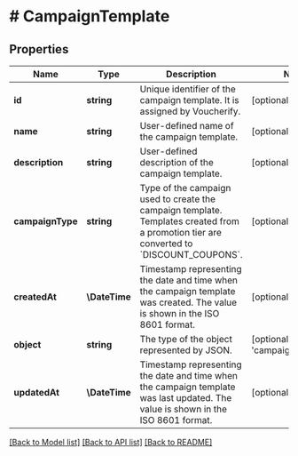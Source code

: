 # # CampaignTemplate

## Properties

Name | Type | Description | Notes
------------ | ------------- | ------------- | -------------
**id** | **string** | Unique identifier of the campaign template. It is assigned by Voucherify. | [optional]
**name** | **string** | User-defined name of the campaign template. | [optional]
**description** | **string** | User-defined description of the campaign template. | [optional]
**campaignType** | **string** | Type of the campaign used to create the campaign template. Templates created from a promotion tier are converted to &#x60;DISCOUNT_COUPONS&#x60;. | [optional]
**createdAt** | **\DateTime** | Timestamp representing the date and time when the campaign template was created. The value is shown in the ISO 8601 format. | [optional]
**object** | **string** | The type of the object represented by JSON. | [optional] [default to 'campaign_template']
**updatedAt** | **\DateTime** | Timestamp representing the date and time when the campaign template was last updated. The value is shown in the ISO 8601 format. | [optional]

[[Back to Model list]](../../README.md#models) [[Back to API list]](../../README.md#endpoints) [[Back to README]](../../README.md)

